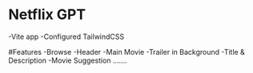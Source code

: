 # Netflix GPT

-Vite app
-Configured TailwindCSS

#Features
-Browse
-Header
-Main Movie
-Trailer in Background
-Title & Description
-Movie Suggestion
.......
